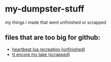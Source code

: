 # my-dumpster-stuff
my things i made that went unfinished or scrapped

## files that are too big for github:
- [heartbeat lua recreation (unfinished)](https://files.catbox.moe/op08h8.zip)
- [tt encore my take (scrapped)](https://files.catbox.moe/9dfpmh.zip)

